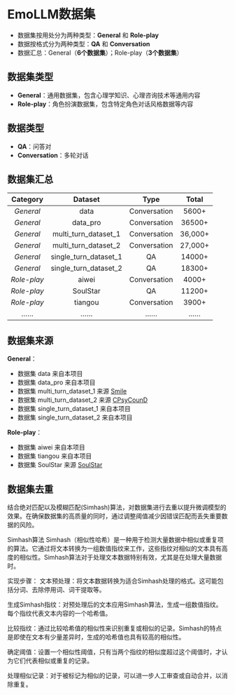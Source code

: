 # EmoLLM数据集

* 数据集按用处分为两种类型：**General** 和 **Role-play**
* 数据按格式分为两种类型：**QA** 和 **Conversation**
* 数据汇总：General（**6个数据集**）；Role-play（**3个数据集**）

 ## 数据集类型
* **General**：通用数据集，包含心理学知识、心理咨询技术等通用内容
* **Role-play**：角色扮演数据集，包含特定角色对话风格数据等内容

## 数据类型
* **QA**：问答对
* **Conversation**：多轮对话

## 数据集汇总

|   Category  |        Dataset        |     Type     |  Total  |
| :---------: | :-------------------: | :----------: | :-----: |
|  *General*  |         data          | Conversation |  5600+  |
|  *General*  |       data_pro        | Conversation | 36500+  |
|  *General*  | multi_turn_dataset_1  | Conversation | 36,000+ |
|  *General*  | multi_turn_dataset_2  | Conversation | 27,000+ |
|  *General*  | single_turn_dataset_1 |      QA      | 14000+  |
|  *General*  | single_turn_dataset_2 |      QA      | 18300+  |
| *Role-play* |         aiwei         | Conversation |  4000+  |
| *Role-play* |       SoulStar        |      QA      | 11200+  |
| *Role-play* |        tiangou        | Conversation |  3900+  |
|     ……      |          ……           |      ……      |   ……    |

## 数据集来源
**General**：
* 数据集 data 来自本项目
* 数据集 data_pro 来自本项目
* 数据集 multi_turn_dataset_1 来源 [Smile](https://github.com/qiuhuachuan/smile)
* 数据集 multi_turn_dataset_2 来源 [CPsyCounD](https://github.com/CAS-SIAT-XinHai/CPsyCoun)
* 数据集 single_turn_dataset_1 来自本项目
* 数据集 single_turn_dataset_2 来自本项目

**Role-play**：
* 数据集 aiwei 来自本项目
* 数据集 tiangou 来自本项目
* 数据集 SoulStar 来源 [SoulStar](https://github.com/Nobody-ML/SoulStar)

## 数据集去重
结合绝对匹配以及模糊匹配(Simhash)算法，对数据集进行去重以提升微调模型的效果。在确保数据集的高质量的同时，通过调整阈值减少因错误匹配而丢失重要数据的风险。

Simhash算法
Simhash（相似性哈希）是一种用于检测大量数据中相似或重复项的算法。它通过将文本转换为一组数值指纹来工作，这些指纹对相似的文本具有高度的相似性。Simhash算法对于处理文本数据特别有效，尤其是在处理大量数据时。

实现步骤：
文本预处理：将文本数据转换为适合Simhash处理的格式。这可能包括分词、去除停用词、词干提取等。

生成Simhash指纹：对预处理后的文本应用Simhash算法，生成一组数值指纹。每个指纹代表文本内容的一个哈希值。

比较指纹：通过比较哈希值的相似性来识别重复或相似的记录。Simhash的特点是即使在文本有少量差异时，生成的哈希值也具有较高的相似性。

确定阈值：设置一个相似性阈值，只有当两个指纹的相似度超过这个阈值时，才认为它们代表相似或重复的记录。

处理相似记录：对于被标记为相似的记录，可以进一步人工审查或自动合并，以消除重复。

